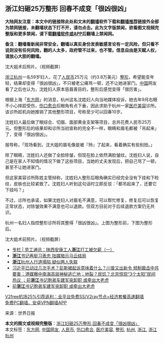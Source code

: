  <h2>浙江妇砸25万整形 回春不成变「很凶很凶」</h2> <p class="notice"><b>大陆网友注意：本文中的链接除此处和文末的<a href="https://github.com/bannedbook/fanqiang" >翻墙</a>软件下载和<a href="https://github.com/killgcd/justmysocks/blob/master/README.md">翻墙推荐</a>链接外全部为禁网链接，未翻墙状态下打不开，请勿点击。此为文字版禁闻，欲看图文视频完整版和更多禁闻，请下载<a href="https://github.com/bannedbook/fanqiang">翻墙软件或APP</a>后翻墙上禁闻网。</p><p>备注：翻墙看新闻非常安全，翻墙以真实身份发表敏感言论有一定风险，但只看不说则没有任何风险，翻的人太多，政府管不过来，也不管。信息自由是天赋人权，请放心大胆的翻墙。</b></p>  <div class="entry"> <p id="conimg">沈大姐术后照片。（视频截屏）</p> <p><a href="https://www.bannedbook.org/bnews/tag/%e6%b5%99%e6%b1%9f/" class="st_tag internal_tag" rel="tag" title="标签 浙江 下的日志">浙江</a><a href="https://www.bannedbook.org/bnews/tag/%e6%9d%ad%e5%b7%9e/" class="st_tag internal_tag" rel="tag" title="标签 杭州 下的日志">杭州</a>一名59岁妇人，花了<a href="https://www.bannedbook.org/bnews/tag/%e4%ba%ba%e6%b0%91%e5%b8%81/" class="st_tag internal_tag" rel="tag" title="标签 人民币 下的日志">人民币</a>25万元（约3.8万美元）<a href="https://www.bannedbook.org/bnews/tag/%e6%95%b4%e5%bd%a2/" class="st_tag internal_tag" rel="tag" title="标签 整形 下的日志">整形</a>，希望能变年轻，结果却变得「很凶很凶」，不只被老公痛骂一顿，还不让她进家门。<span class='wp_keywordlink_affiliate'><a href="https://www.bannedbook.org/" title="中国" target="_blank">中国</a></span>网友看了之后也认为，沈姓妇人原本慈眉善目的，整形后感觉变得「很厉害」。</p> <p>根据上海「<a href="https://www.bannedbook.org/bnews/tag/%e4%b8%9c%e6%96%b9%e7%bd%91/" class="st_tag internal_tag" rel="tag" title="标签 东方网 下的日志">东方网</a>」的消息，杭州这名沈姓妇人向当地媒体投诉，她去年9月右眼不小心摔跤受伤，<a href="https://www.bannedbook.org/bnews/tag/%E4%BC%A4%E5%8F%A3%E6%84%88%E5%90%88/" class="st_tag internal_tag" rel="tag" title="标签 伤口愈合 下的日志">伤口愈合</a>后眼角有点下垂，因此求助于杭州一家<a href="https://www.bannedbook.org/bnews/tag/%E5%8C%BB%E7%96%97%E7%BE%8E%E5%AE%B9/" class="st_tag internal_tag" rel="tag" title="标签 医疗美容 下的日志">医疗美容</a>诊所。该诊所趁机向她推销了其他整形项目，号称至少可以回春10岁。</p>  <p>沈姓妇人最后做了眼综合、切眉、面部黄金支架等项目，总共花费人民币25万元。但整形后的结果却和诊所当初宣称的完全不一样，眼睛和眉毛都被「吊起来」了，变得「很凶很凶」。</p> <p>报导称，「现场看到，沈大姐的眉毛像是被『拎』了起来，看着确实有些别扭。」</p> <p>除了眼睛，沈姓妇人还做了全脸除皱，但现在脸上依然满脸皱纹。沈姓妇人说，自己是在家人不知情的情况下做了这些项目，当她的丈夫发现后，把自己骂了一顿，甚至不让她进家门。</p>  <p>但这家美容诊所陈姓主管辩称，沈姓妇人整形后眼角确实已经完全没有下挂和下睑纹，皮肤也比较紧致了。沈姓妇人听到这句话时立即反驳：「都吊起来了，还要它下挂吗？」</p> <p>不过，诊所也承诺，如果沈姓妇人对眉毛不满意，可以帮忙修复，修复后可以恢复正常状态，对除皱效果不满意也可以退款。但双方目前对于后续退款方案仍无共识。</p> <p>杭州一名妇人指控整形诊所将其整得「很凶很凶」。上图为整形前，下图为整形后。</p>  <p>沈大姐术前照片。（视频截屏）</p> <ul class='op-related-articles' title='相关阅读'> <li><a href='https://www.bannedbook.org/bnews/ssgc/20201231/1458066.html' target='_blank'>专栏 | 劳工通讯：陕西安康工人<b>浙江</b>打工被欠薪（一）</a></li> <li><a href='https://www.bannedbook.org/bnews/comments/20201230/1457990.html' target='_blank'><b>浙江</b>书记再挺习表忠 陆媒暗示马云结局</a></li> <li><a href='https://www.bannedbook.org/bnews/baitai/20201230/1457887.html' target='_blank'><b>浙江</b>杭州人行道塌陷 疑似两人失联</a></li> <li><a href='https://www.bannedbook.org/bnews/bannedvideo/20201230/1457877.html' target='_blank'>习近平已动过几次手术？彭斯被起诉意味着什么？川普又出新令 频制裁击中共要害；港媒曝中南海高层神秘逃亡地；地裂？民饥？北京惊现“3个太阳”民间热议 ；前<b>浙江</b>书记胞弟车建军突卸职 或牵出大老虎</a></li> <li><a href='https://www.bannedbook.org/bnews/cbnews/20201230/1457784.html' target='_blank'>前<b>浙江</b>书记胞弟车建军突卸职 或牵出大老虎</a></li> </ul> <p class="texttj"> <a href="https://www.bannedbook.org/forum23/topic22702.html" target="_blank">V2free机场25%引荐返利：全平台免费SS/V2ray节点+经济套餐高速翻墙</a><br/> <a href="https://github.com/bannedbook/fanqiang/wiki/%E7%A6%81%E9%97%BB%E7%BD%91%E5%AE%89%E5%8D%93%E7%BF%BB%E5%A2%99%E6%96%B0%E9%97%BBAPP" target="_blank">免费PC翻墙、安卓VPN翻墙APP</a></p><p> 来源：世界日报 </p><a name='sharetosocial'></a>       <div><b>本文的图文或视频完整版</b>：<a href='https://www.bannedbook.org/bnews/cbnews/20201231/1458142.html'>浙江妇砸25万整形 回春不成变「很凶很凶」</a></div>  </div><!--END ENTRY--> <div class="postfooter"> <div>本文标签：<a href="https://www.bannedbook.org/bnews/tag/%e4%b8%9c%e6%96%b9%e7%bd%91/" rel="tag">东方网</a>, <a href="https://www.bannedbook.org/bnews/tag/%E4%B8%AD%E5%9B%BD%E7%BD%91%E5%8F%8B/" rel="tag">中国网友</a>, <a href="https://www.bannedbook.org/bnews/tag/%e4%ba%ba%e6%b0%91%e5%b8%81/" rel="tag">人民币</a>, <a href="https://www.bannedbook.org/bnews/tag/%E4%BC%A4%E5%8F%A3%E6%84%88%E5%90%88/" rel="tag">伤口愈合</a>, <a href="https://www.bannedbook.org/bnews/tag/%E5%8C%BB%E7%96%97%E7%BE%8E%E5%AE%B9/" rel="tag">医疗美容</a>, <a href="https://www.bannedbook.org/bnews/tag/%e6%95%b4%e5%bd%a2/" rel="tag">整形</a>, <a href="https://www.bannedbook.org/bnews/tag/%e6%9d%ad%e5%b7%9e/" rel="tag">杭州</a>, <a href="https://www.bannedbook.org/bnews/tag/%e6%b5%99%e6%b1%9f/" rel="tag">浙江</a>, <a href="https://www.bannedbook.org/bnews/tag/%E6%B5%99%E6%B1%9F%E6%9D%AD%E5%B7%9E/" rel="tag">浙江杭州</a></div>  </div><!--END POSTFOOTER--> 